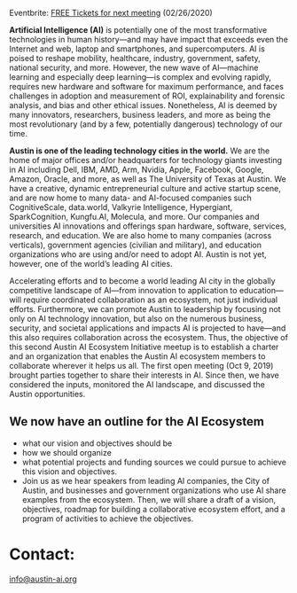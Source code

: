 Eventbrite: [FREE Tickets for next meeting](https://www.eventbrite.com/e/austin-ai-ecosystem-initiative-tickets-92986181171) (02/26/2020)

**Artificial Intelligence (AI)** is potentially one of the most transformative technologies in human history—and may have impact that exceeds even the Internet and web, laptop and smartphones, and supercomputers. AI is poised to reshape mobility, healthcare, industry, government, safety, national security, and more. However, the new wave of AI—machine learning and especially deep learning—is complex and evolving rapidly, requires new hardware and software for maximum performance, and faces challenges in adoption and measurement of ROI, explainability and forensic analysis, and bias and other ethical issues. Nonetheless, AI is deemed by many innovators, researchers, business leaders, and more as being the most revolutionary (and by a few, potentially dangerous) technology of our time.

**Austin is one of the leading technology cities in the world.** We are the home of major offices and/or headquarters for technology giants investing in AI including Dell, IBM, AMD, Arm, Nvidia, Apple, Facebook, Google, Amazon, Oracle, and more, as well as The University of Texas at Austin. We have a creative, dynamic entrepreneurial culture and active startup scene, and are now home to many data- and AI-focused companies such CognitiveScale, data.world, Valkyrie Intelligence, Hypergiant, SparkCognition, Kungfu.AI, Molecula, and more. Our companies and universities AI innovations and offerings span hardware, software, services, research, and education. We are also home to many companies (across verticals), government agencies (civilian and military), and education organizations who are using and/or need to adopt AI. Austin is not yet, however, one of the world’s leading AI cities.

Accelerating efforts and to become a world leading AI city in the globally competitive landscape of AI—from innovation to application to education—will require coordinated collaboration as an ecosystem, not just individual efforts. Furthermore, we can promote Austin to leadership by focusing not only on AI technology innovation, but also on the numerous business, security, and societal applications and impacts AI is projected to have—and this also requires collaboration across the ecosystem. Thus, the objective of this second Austin AI Ecosystem Initiative meetup is to establish a charter and an organization that enables the Austin AI ecosystem members to collaborate wherever it helps us all. The first open meeting (Oct 9, 2019) brought parties together to share their interests in AI. Since then, we have considered the inputs, monitored the AI landscape, and discussed the Austin opportunities.

## We now have an outline for the AI Ecosystem

* what our vision and objectives should be
* how we should organize
* what potential projects and funding sources we could pursue to achieve this vision and objectives.
* Join us as we hear speakers from leading AI companies, the City of Austin, and businesses and government organizations who use AI share examples from the ecosystem. Then, we will share a draft of a vision, objectives, roadmap for building a collaborative ecosystem effort, and a program of activities to achieve the objectives.


# Contact:
info@austin-ai.org
